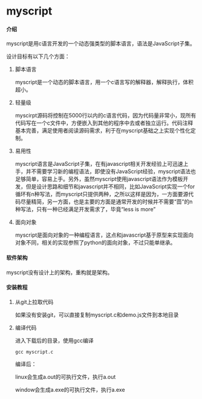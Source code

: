 # myscript

#### 介绍

myscript是用c语言开发的一个动态强类型的脚本语言，语法是JavaScript子集。

设计目标有以下几个方面：

1. 脚本语言

   myscript是一个动态的脚本语言，用一个c语言写的解释器，解释执行，体积超小。

2. 轻量级

   myscirpt源码将控制在5000行以内的c语言代码，因为代码量非常小，现所有代码写在一个c文件中，方便嵌入到其他的程序中去或者独立运行。代码注释基本完善，满足使用者阅读源码需求，利于在myscript基础之上实现个性化定制。

3. 易用性

   myscript语言是JavaScript子集，在有javascript相关开发经验上可迅速上手，并不需要学习新的编程语法，即使没有JavaScript经验，myscript语法也足够简单，容易上手。另外，虽然myscript使用javascript语法作为模板开发，但是设计思路和细节和javascript并不相同，比如JavaScript实现一个for循环有n种写法，而myscript只提供两种，之所以这样是因为，一方面要源代码尽量精简，另一方面，也是主要的方面是通常开发的时候并不需要“茴”的n种写法，只有一种已经满足开发需求了，毕竟“less is more”

4. 面向对象

   myscript是面向对象的一种编程语言，这点和javascript基于原型来实现面向对象不同，相关的实现参照了python的面向对象，不过只能单继承。


#### 软件架构

myscript没有设计上的架构，重构就是架构。

#### 安装教程

1. 从git上拉取代码

   如果没有安装git，可以直接复制myscript.c和demo.js文件到本地目录

2. 编译代码

   进入下载后的目录，使用gcc编译
   
   ```
   gcc myscript.c
   ```

   编译后：

   linux会生成a.out的可执行文件，执行a.out

   window会生成a.exe的可执行文件，执行a.exe
